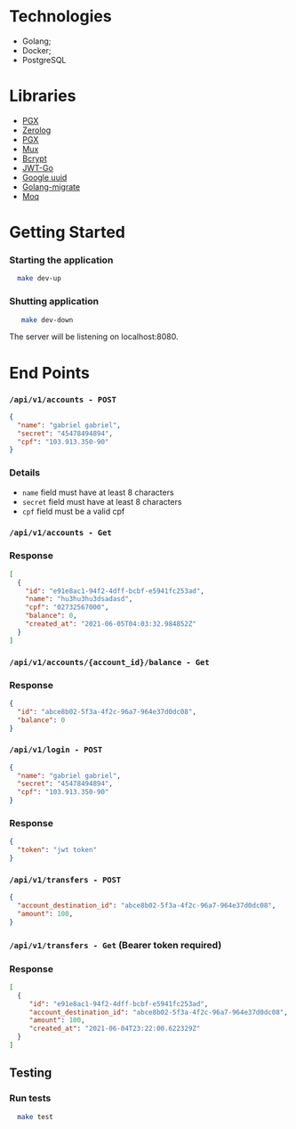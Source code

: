 # Technologies

- Golang;
- Docker;
- PostgreSQL

# Libraries

- [PGX](https://github.com/swaggo/swag)
- [Zerolog](https://github.com/rs/zerolog)
- [PGX](https://github.com/jackc/pgx)
- [Mux](https://github.com/gorilla/mux)
- [Bcrypt](https://pkg.go.dev/golang.org/x/crypto/bcrypt)
- [JWT-Go](https://github.com/dgrijalva/jwt-go)
- [Google uuid](https://github.com/google/uuid)
- [Golang-migrate](https://github.com/golang-migrate/migrate)
- [Moq](https://github.com/matryer/moq)

# Getting Started

### Starting the application
```zsh
  make dev-up
```

### Shutting application
```zsh
   make dev-down
```

The server will be listening on localhost:8080.
# End Points

### `/api/v1/accounts - POST`

```json
{
  "name": "gabriel gabriel",
  "secret": "45478494894",
  "cpf": "103.913.350-90"
}
```

### Details

- `name` field must have at least 8 characters
- `secret` field must have at least 8 characters
- `cpf` field must be a valid cpf

### `/api/v1/accounts - Get`

### Response

```json
[
  {
    "id": "e91e8ac1-94f2-4dff-bcbf-e5941fc253ad",
    "name": "hu3hu3hu3dsadasd",
    "cpf": "02732567000",
    "balance": 0,
    "created_at": "2021-06-05T04:03:32.984852Z"
  }
]
```

### `/api/v1/accounts/{account_id}/balance - Get`

### Response

```json
{
  "id": "abce8b02-5f3a-4f2c-96a7-964e37d0dc08",
  "balance": 0
}
```

### `/api/v1/login - POST`

```json
{
  "name": "gabriel gabriel",
  "secret": "45478494894",
  "cpf": "103.913.350-90"
}
```

### Response

```json
{
  "token": "jwt token"
}
```

### `/api/v1/transfers - POST`

```json
{
  "account_destination_id": "abce8b02-5f3a-4f2c-96a7-964e37d0dc08",
  "amount": 100,
}
```

### `/api/v1/transfers - Get` (Bearer token required)

### Response

```json
[
  {
     "id": "e91e8ac1-94f2-4dff-bcbf-e5941fc253ad",
     "account_destination_id": "abce8b02-5f3a-4f2c-96a7-964e37d0dc08",
     "amount": 100,
     "created_at": "2021-06-04T23:22:00.622329Z"
  }
]
```

## Testing

### Run tests
```zsh
  make test
```

